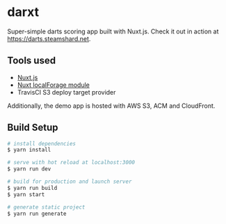 # darxt

Super-simple darts scoring app built with Nuxt.js. Check it out in action at https://darts.steamshard.net.

## Tools used

* [Nuxt.js](https://nuxtjs.org)
* [Nuxt localForage module](https://github.com/nuxt-community/localforage-module)
* TravisCI S3 deploy target provider

Additionally, the demo app is hosted with AWS S3, ACM and CloudFront.

## Build Setup

``` bash
# install dependencies
$ yarn install

# serve with hot reload at localhost:3000
$ yarn run dev

# build for production and launch server
$ yarn run build
$ yarn start

# generate static project
$ yarn run generate
```
